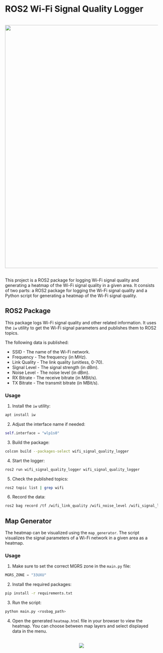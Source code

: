 # ROS2 Wi-Fi Signal Quality Logger

<br>
<div align="center">
  <img src="https://github.com/user-attachments/assets/7e39de8b-a83c-4c5c-95f9-fddfc8dc1ea1" width="800"/>
</div>
<br>

This project is a ROS2 package for logging Wi-Fi signal quality and generating a heatmap of the Wi-Fi signal quality in a given area. It consists of two parts: a ROS2 package for logging the Wi-Fi signal quality and a Python script for generating a heatmap of the Wi-Fi signal quality.

## ROS2 Package

This package logs Wi-Fi signal quality and other related information. It uses the `iw` utility to get the Wi-Fi signal parameters and publishes them to ROS2 topics.

The following data is published:

- SSID - The name of the Wi-Fi network.
- Frequency - The frequency (in MHz).
- Link Quality - The link quality (unitless, 0-70).
- Signal Level - The signal strength (in dBm).
- Noise Level - The noise level (in dBm).
- RX Bitrate - The receive bitrate (in MBit/s).
- TX Bitrate - The transmit bitrate (in MBit/s).

### Usage

1. Install the `iw` utility:

```bash
apt install iw
```

2. Adjust the interface name if needed:

```python
self.interface = "wlp1s0"
```

3. Build the package:

```bash
colcon build --packages-select wifi_signal_quality_logger
```

4. Start the logger:

```bash
ros2 run wifi_signal_quality_logger wifi_signal_quality_logger
```

5. Check the published topics:

```bash
ros2 topic list | grep wifi
```

6. Record the data:

```bash
ros2 bag record /tf /wifi_link_quality /wifi_noise_level /wifi_signal_level /wifi_rx_bitrate /wifi_tx_bitrate
```

## Map Generator

The heatmap can be visualized using the `map_generator`. The script visualizes the signal parameters of a Wi-Fi network in a given area as a heatmap.

### Usage

1. Make sure to set the correct MGRS zone in the `main.py` file:

```python
MGRS_ZONE = "33UXU"
```

2. Install the required packages:

```bash
pip install -r requirements.txt
```

3. Run the script:

```bash
python main.py <rosbag_path>
```

4. Open the generated `heatmap.html` file in your browser to view the heatmap. You can choose between map layers and select displayed data in the menu.

<br>
<div align="center">
  <img src="https://github.com/user-attachments/assets/a7114cc3-9dea-45ce-ad2f-d9d72b1c3867"/>
</div>
<br>
